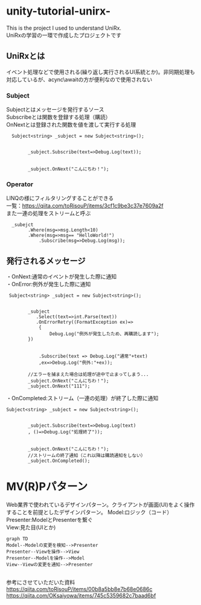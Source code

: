 # unity-tutorial-unirx-
This is the project I used to understand UniRx.   
UniRxの学習の一環で作成したプロジェクトです
## UniRxとは
イベント処理などで使用される(繰り返し実行されるUI系統とか)。非同期処理も対応しているが、acync\awaitの方が便利なので使用されない

### Subject
Subjectとはメッセージを発行するソース  
Subscribeとは関数を登録する処理（購読）  
OnNextとは登録された関数を値を渡して実行する処理  
```
  Subject<string> _subject = new Subject<string>();


        _subject.Subscribe(text=>Debug.Log(text));


        _subject.OnNext("こんにちわ！");
```

### Operator
LINQの様にフィルタリングすることができる  
一覧：https://qiita.com/toRisouP/items/3cf1c9be3c37e7609a2f  
また一連の処理をストリームと呼ぶ  
```
  _subejct
        .Where(msg=>msg.Length<10)
        .Where(msg=>msg== "HelloWorld!")
            .Subscribe(msg=>Debug.Log(msg));
```

## 発行されるメッセージ  
・OnNext:通常のイベントが発生した際に通知  
・OnError:例外が発生した際に通知  
```
 Subject<string> _subject = new Subject<string>();


        _subject
           .Select(text=>int.Parse(text))
           .OnErrorRetry((FormatException ex)=>
            {
                Debug.Log("例外が発生したため、再購読します");
        })
           
          
            .Subscribe(text => Debug.Log("通常"+text)
            ,ex=>Debug.Log("例外:"+ex));

        //エラーを捕まえた場合は処理が途中で止まってしまう...
        _subject.OnNext("こんにちわ！");
        _subject.OnNext("111");
```
・OnCompleted:ストリーム（一連の処理）が終了した際に通知  
```
Subject<string> _subject = new Subject<string>();


        _subject.Subscribe(text=>Debug.Log(text)
        , ()=>Debug.Log("処理終了"));


        _subject.OnNext("こんにちわ！");
        //ストリームの終了通知（これ以降は購読通知をしない）
        _subject.OnCompleted();
```


# MV(R)Pパターン  
Web業界で使われているデザインパターン。クライアントが画面(UI)をよく操作することを前提としたデザインパターン。
Model:ロジック（コード）  
Presenter:ModelとPresenterを繋ぐ  
View:見た目(UIとか)  
```mermaid
graph TD
Model--Modelの変更を検知-->Presenter
Presenter--Viewを操作-->View
Presenter--Modelを操作-->Model
View--Viewの変更を通知-->Presenter

```

##
参考にさせていただいた資料  
https://qiita.com/toRisouP/items/00b8a5bb8e7b68e0686c  
https://qiita.com/OKsaiyowa/items/745c5359682c7baad6bf
